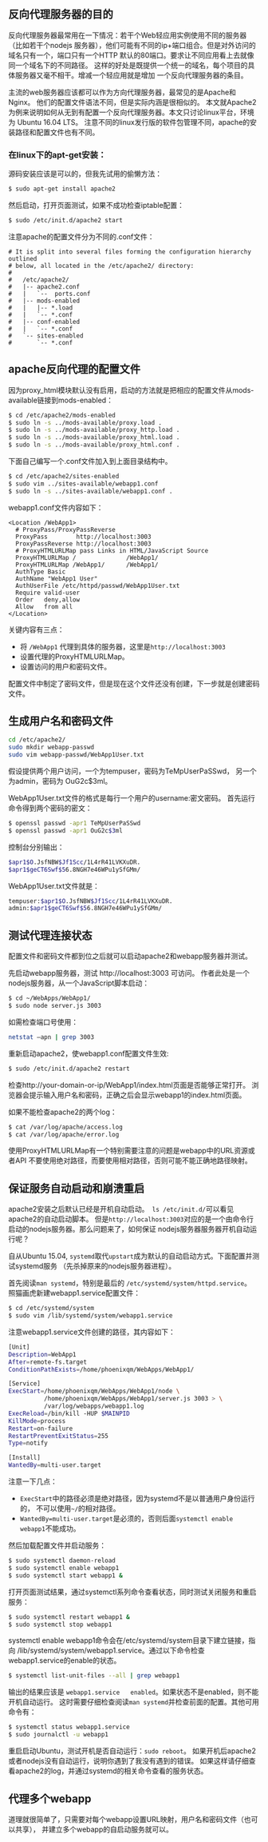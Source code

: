 
<!-- 搭建Apache2反向代理服务器 -->

## 反向代理服务器的目的

反向代理服务器最常用在一下情况：若干个Web轻应用实例使用不同的服务器（比如若干个nodejs
服务器），他们可能有不同的ip+端口组合。但是对外访问的域名只有一个，端口只有一个HTTP
默认的80端口。要求让不同应用看上去就像同一个域名下的不同路径。
这样的好处是既提供一个统一的域名，每个项目的具体服务器又毫不相干。增减一个轻应用就是增加
一个反向代理服务器的条目。

主流的web服务器应该都可以作为方向代理服务器，最常见的是Apache和Nginx。
他们的配置文件语法不同，但是实际内涵是很相似的。
本文就Apache2为例来说明如何从无到有配置一个反向代理服务器。本文只讨论linux平台，环境为
Ubuntu 16.04 LTS。
注意不同的linux发行版的软件包管理不同，apache的安装路径和配置文件也有不同。

### 在linux下的apt-get安装：

源码安装应该是可以的，但我先试用的偷懒方法：

```sh
$ sudo apt-get install apache2
```

然后启动，打开页面测试，如果不成功检查iptable配置：
```sh
$ sudo /etc/init.d/apache2 start
```
注意apache的配置文件分为不同的.conf文件：
```
# It is split into several files forming the configuration hierarchy outlined
# below, all located in the /etc/apache2/ directory:
#
#   /etc/apache2/
#   |-- apache2.conf
#   |   `--  ports.conf
#   |-- mods-enabled
#   |   |-- *.load
#   |   `-- *.conf
#   |-- conf-enabled
#   |   `-- *.conf
#   `-- sites-enabled
#       `-- *.conf
```


## apache反向代理的配置文件


因为proxy_html模块默认没有启用，启动的方法就是把相应的配置文件从mods-available链接到mods-enabled：

```sh
$ cd /etc/apache2/mods-enabled
$ sudo ln -s ../mods-available/proxy.load .
$ sudo ln -s ../mods-available/proxy_http.load .
$ sudo ln -s ../mods-available/proxy_html.load .
$ sudo ln -s ../mods-available/proxy_html.conf .
```

下面自己编写一个.conf文件加入到上面目录结构中。
```sh
$ cd /etc/apache2/sites-enabled
$ sudo vim ../sites-available/webapp1.conf
$ sudo ln -s ../sites-available/webapp1.conf .
```
webapp1.conf文件内容如下：
```
<Location /WebApp1>
  # ProxyPass/ProxyPassReverse
  ProxyPass        http://localhost:3003
  ProxyPassReverse http://localhost:3003
  # ProxyHTMLURLMap pass Links in HTML/JavaScript Source
  ProxyHTMLURLMap /              /WebApp1/
  ProxyHTMLURLMap /WebApp1/      /WebApp1/
  AuthType Basic
  AuthName "WebApp1 User"
  AuthUserFile /etc/httpd/passwd/WebApp1User.txt
  Require valid-user
  Order   deny,allow
  Allow   from all
</Location>
```
关键内容有三点：
 - 将 ```/WebApp1``` 代理到具体的服务器，这里是```http://localhost:3003```
 - 设置代理的ProxyHTMLURLMap。
 - 设置访问的用户和密码文件。

配置文件中制定了密码文件，但是现在这个文件还没有创建，下一步就是创建密码文件。

## 生成用户名和密码文件

```sh
cd /etc/apache2/
sudo mkdir webapp-passwd
sudo vim webapp-passwd/WebApp1User.txt
```

假设提供两个用户访问，一个为tempuser，密码为TeMpUserPaSSwd，
另一个为admin，密码为 OuG2c$3ml。

WebApp1User.txt文件的格式是每行一个用户的username:密文密码。
首先运行命令得到两个密码的密文：
```sh
$ openssl passwd -apr1 TeMpUserPaSSwd
$ openssl passwd -apr1 OuG2c$3ml
```
控制台分别输出：
```sh
$apr1$O.JsfNBW$Jf1Scc/1L4rR41LVKXuDR.
$apr1$geCT6Swf$56.8NGH7e46WPu1ySfGMm/
```

WebApp1User.txt文件就是：
```sh
tempuser:$apr1$O.JsfNBW$Jf1Scc/1L4rR41LVKXuDR.
admin:$apr1$geCT6Swf$56.8NGH7e46WPu1ySfGMm/
```

## 测试代理连接状态

配置文件和密码文件都到位之后就可以启动apache2和webapp服务器并测试。

先启动webapp服务器，测试 http://localhost:3003 可访问。
作者此处是一个nodejs服务器，从一个JavaScript脚本启动：
```sh
$ cd ~/WebApps/WebApp1/
$ sudo node server.js 3003
```

如需检查端口号使用：
```sh
netstat –apn | grep 3003
```

重新启动apache2，使webapp1.conf配置文件生效:
```sh
$ sudo /etc/init.d/apache2 restart
```

检查http://your-domain-or-ip/WebApp1/index.html页面是否能够正常打开。
浏览器会提示输入用户名和密码，正确之后会显示webapp1的index.html页面。

如果不能检查apache2的两个log：
```sh
$ cat /var/log/apache/access.log
$ cat /var/log/apache/error.log
```
使用ProxyHTMLURLMap有一个特别需要注意的问题是webapp中的URL资源或者API
不要使用绝对路径，而要使用相对路径，否则可能不能正确地路径映射。

## 保证服务自动启动和崩溃重启

<!--- 如果要添加为开机启动执行的脚本文件，可先将脚本复制或者软连接到/etc/init.d/目录下，
然后用：update-rc.d xxx defaults NN命令(NN为启动顺序)，将脚本添加到初始化执行的队列中去。
注意如果脚本需要用到网络，则NN需设置一个比较大的数字，如99。但是，
这种方式不能达到崩溃重启的效果。目前最推荐的方式是upstart自动重启。 -->


apache2安装之后默认已经是开机自动启动。``` ls /etc/init.d/```可以看见apache2的自动启动脚本。
但是```http://localhost:3003```对应的是一个由命令行启动的nodejs服务器。那么问题来了，如何保证
nodejs服务器服务器开机自动运行呢？

自从Ubuntu 15.04, ```systemd```取代```upstart```成为默认的自动启动方式。下面配置并测试systemd服务
（先杀掉原来的nodejs服务器进程）。

首先阅读```man systemd```，特别是最后的 ```/etc/systemd/system/httpd.service```。
照猫画虎新建webapp1.service配置文件：

```sh
$ cd /etc/systemd/system 
$ sudo vim /lib/systemd/system/webapp1.service
```
注意webapp1.service文件创建的路径，其内容如下：

```sh
[Unit]
Description=WebApp1
After=remote-fs.target
ConditionPathExists=/home/phoenixqm/WebApps/WebApp1/

[Service]
ExecStart=/home/phoenixqm/WebApps/WebApp1/node \
		  /home/phoenixqm/WebApps/WebApp1/server.js 3003 > \
		  /var/log/webapps/webapp1.log
ExecReload=/bin/kill -HUP $MAINPID
KillMode=process
Restart=on-failure
RestartPreventExitStatus=255
Type=notify

[Install]
WantedBy=multi-user.target

```

注意一下几点：
 - ```ExecStart```中的路径必须是绝对路径，因为systemd不是以普通用户身份运行的，
 不可以使用```~/```的相对路径。
 - ```WantedBy=multi-user.target```是必须的，否则后面```systemctl enable webapp1```不能成功。
 
 
然后加载配置文件并启动服务：

```sh
$ sudo systemctl daemon-reload
$ sudo systemctl enable webapp1
$ sudo systemctl start webapp1 &
```
打开页面测试结果，通过systemctl系列命令查看状态，同时测试关闭服务和重启服务：

```sh
$ sudo systemctl restart webapp1 &
$ sudo systemctl stop webapp1
```
systemctl enable webapp1命令会在/etc/systemd/system目录下建立链接，指向
/lib/systemd/system/webapp1.service。通过以下命令检查webapp1.service的enable的状态。

```sh
$ systemctl list-unit-files --all | grep webapp1
```

输出的结果应该是 ```webapp1.service   enabled```。如果状态不是enabled，则不能开机自动运行。
这时需要仔细检查阅读```man systemd```并检查前面的配置。其他可用命令有：

```sh
$ systemctl status webapp1.service
$ sudo journalctl -u webapp1
```

重启启动Ubuntu，测试开机是否自动运行：```sudo reboot```。 如果开机后apache2或者nodejs没有自动运行，说明你遇到了我没有遇到的错误。
如果这样请仔细查看apache2的log，并通过systemd的相关命令查看的服务状态。


## 代理多个webapp

道理就很简单了，只需要对每个webapp设置URL映射，用户名和密码文件（也可以共享），
并建立多个webapp的自启动服务就可以。